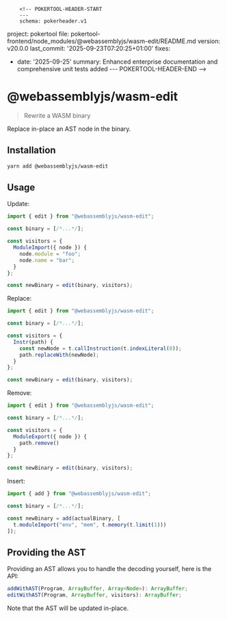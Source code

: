         <!-- POKERTOOL-HEADER-START
        ---
        schema: pokerheader.v1
project: pokertool
file: pokertool-frontend/node_modules/@webassemblyjs/wasm-edit/README.md
version: v20.0.0
last_commit: '2025-09-23T07:20:25+01:00'
fixes:
- date: '2025-09-25'
  summary: Enhanced enterprise documentation and comprehensive unit tests added
        ---
        POKERTOOL-HEADER-END -->
# @webassemblyjs/wasm-edit

> Rewrite a WASM binary

Replace in-place an AST node in the binary.

## Installation

```sh
yarn add @webassemblyjs/wasm-edit
```

## Usage

Update:

```js
import { edit } from "@webassemblyjs/wasm-edit";

const binary = [/*...*/];

const visitors = {
  ModuleImport({ node }) {
    node.module = "foo";
    node.name = "bar";
  }
};

const newBinary = edit(binary, visitors);
```

Replace:

```js
import { edit } from "@webassemblyjs/wasm-edit";

const binary = [/*...*/];

const visitors = {
  Instr(path) {
    const newNode = t.callInstruction(t.indexLiteral(0));
    path.replaceWith(newNode);
  }
};

const newBinary = edit(binary, visitors);
```

Remove:

```js
import { edit } from "@webassemblyjs/wasm-edit";

const binary = [/*...*/];

const visitors = {
  ModuleExport({ node }) {
    path.remove()
  }
};

const newBinary = edit(binary, visitors);
```

Insert:

```js
import { add } from "@webassemblyjs/wasm-edit";

const binary = [/*...*/];

const newBinary = add(actualBinary, [
  t.moduleImport("env", "mem", t.memory(t.limit(1)))
]);
```

## Providing the AST

Providing an AST allows you to handle the decoding yourself, here is the API:

```js
addWithAST(Program, ArrayBuffer, Array<Node>): ArrayBuffer;
editWithAST(Program, ArrayBuffer, visitors): ArrayBuffer;
```

Note that the AST will be updated in-place.
